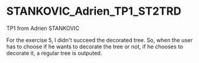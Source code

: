# STANKOVIC_Adrien_TP1_ST2TRD

TP1 from Adrien STANKOVIC

For the exercise 5, I didn't succeed the decorated tree. So, when the user has to choose if he wants to decorate the tree or not, if he chooses to decorate it, a regular tree is outputed.
